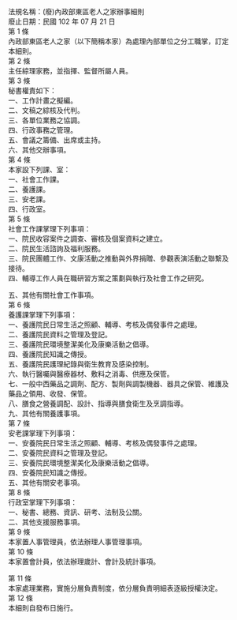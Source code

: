 法規名稱：(廢)內政部東區老人之家辦事細則  
廢止日期：民國 102 年 07 月 21 日  
第 1 條  
內政部東區老人之家（以下簡稱本家）為處理內部單位之分工職掌，訂定  
本細則。  
第 2 條  
主任綜理家務，並指揮、監督所屬人員。  
第 3 條  
秘書權責如下：  
一、工作計畫之擬編。  
二、文稿之綜核及代判。  
三、各單位業務之協調。  
四、行政事務之管理。  
五、會議之籌備、出席或主持。  
六、其他交辦事項。  
第 4 條  
本家設下列課、室：  
一、社會工作課。  
二、養護課。  
三、安老課。  
四、行政室。  
第 5 條  
社會工作課掌理下列事項：  
一、院民收容案件之調查、審核及個案資料之建立。  
二、院民生活諮詢及福利服務。  
三、院民團體工作、文康活動之推動與外界捐贈、參觀表演活動之聯繫及  
接待。  
四、輔導工作人員在職研習方案之策劃與執行及社會工作之研究。  


五、其他有關社會工作事項。  
第 6 條  
養護課掌理下列事項：  
一、養護院民日常生活之照顧、輔導、考核及偶發事件之處理。  
二、養護院民資料之管理及登記。  
三、養護院民環境整潔美化及康樂活動之倡導。  
四、養護院民知識之傳授。  
五、養護院民護理紀錄與衛生教育及感染控制。  
六、執行醫囑與醫療器材、敷料之消毒、供應及保管。  
七、一般中西藥品之調劑、配方、製劑與調製機器、器具之保管、維護及  
藥品之領用、收發、保管。  
八、膳食之營養調配、設計、指導與膳食衛生及烹調指導。  
九、其他有關養護事項。  
第 7 條  
安老課掌理下列事項：  
一、安養院民日常生活之照顧、輔導、考核及偶發事件之處理。  
二、安養院民資料之管理及登記。  
三、安養院民環境整潔美化及康樂活動之倡導。  
四、安養院民知識之傳授。  
五、其他有關安老事項。  
第 8 條  
行政室掌理下列事項：  
一、秘書、總務、資訊、研考、法制及公關。  
二、其他支援服務事項。  
第 9 條  
本家置人事管理員，依法辦理人事管理事項。  
第 10 條  
本家置會計員，依法辦理歲計、會計及統計事項。  


第 11 條  
本家處理業務，實施分層負責制度，依分層負責明細表逐級授權決定。  
第 12 條  
本細則自發布日施行。  


